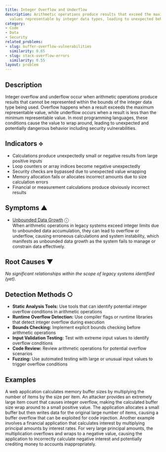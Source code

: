 ```yaml
---
title: Integer Overflow and Underflow
description: Arithmetic operations produce results that exceed the maximum or minimum
  values representable by integer data types, leading to unexpected behavior.
category:
- Code
- Data
- Security
related_problems:
- slug: buffer-overflow-vulnerabilities
  similarity: 0.65
- slug: stack-overflow-errors
  similarity: 0.55
layout: problem
---
```


## Description

Integer overflow and underflow occur when arithmetic operations produce results that cannot be represented within the bounds of the integer data type being used. Overflow happens when a result exceeds the maximum representable value, while underflow occurs when a result is less than the minimum representable value. In most programming languages, these conditions cause the value to wrap around, leading to unexpected and potentially dangerous behavior including security vulnerabilities.

## Indicators ⟡

- Calculations produce unexpectedly small or negative results from large positive inputs
- Loop counters or array indices become negative unexpectedly
- Security checks are bypassed due to unexpected value wrapping
- Memory allocation fails or allocates incorrect amounts due to size calculation errors
- Financial or measurement calculations produce obviously incorrect results

## Symptoms ▲
- [Unbounded Data Growth](unbounded-data-growth.md) <span class="info-tooltip" title="Confidence: 0.380, Strength: 0.633">ⓘ</span>
<br/>  When arithmetic operations in legacy systems exceed integer limits due to unbounded data accumulation, they can lead to overflow or underflow, causing erroneous calculations and system instability, which manifests as unbounded data growth as the system fails to manage or constrain data effectively.

## Root Causes ▼

*No significant relationships within the scope of legacy systems identified (yet).*

## Detection Methods ○

- **Static Analysis Tools:** Use tools that can identify potential integer overflow conditions in arithmetic operations
- **Runtime Overflow Detection:** Use compiler flags or runtime libraries that detect integer overflow during execution
- **Bounds Checking:** Implement explicit bounds checking before arithmetic operations
- **Input Validation Testing:** Test with extreme input values to identify overflow conditions
- **Code Review:** Review arithmetic operations for potential overflow scenarios
- **Fuzzing:** Use automated testing with large or unusual input values to trigger overflow conditions

## Examples

A web application calculates memory buffer sizes by multiplying the number of items by the size per item. An attacker provides an extremely large item count that causes integer overflow, making the calculated buffer size wrap around to a small positive value. The application allocates a small buffer but then writes data for the original large number of items, causing a buffer overflow that can be exploited for code injection. Another example involves a financial application that calculates interest by multiplying principal amounts by interest rates. For very large principal amounts, the multiplication overflows and wraps to a negative value, causing the application to incorrectly calculate negative interest and potentially crediting money to accounts inappropriately.
